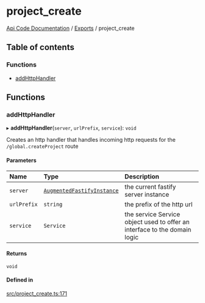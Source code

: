 # project\_create
 
[Api Code Documentation](../README.md) / [Exports](../modules.md) / project\_create

## Table of contents

### Functions

- [addHttpHandler](project_create.md#addhttphandler)

## Functions

### addHttpHandler

▸ **addHttpHandler**(`server`, `urlPrefix`, `service`): `void`

Creates an http handler that handles incoming http requests for the `/global.createProject` route

#### Parameters

| Name | Type | Description |
| :------ | :------ | :------ |
| `server` | [`AugmentedFastifyInstance`](../interfaces/types.AugmentedFastifyInstance.md) | the current fastify server instance |
| `urlPrefix` | `string` | the prefix of the http url |
| `service` | `Service` | the service Service object used to offer an interface to the domain logic |

#### Returns

`void`

#### Defined in

[src/project_create.ts:171](https://github.com/openkfw/TruBudget/blob/1602d8b/api/src/project_create.ts#L171)
